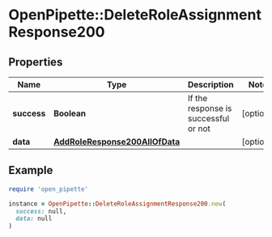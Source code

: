 # OpenPipette::DeleteRoleAssignmentResponse200

## Properties

| Name | Type | Description | Notes |
| ---- | ---- | ----------- | ----- |
| **success** | **Boolean** | If the response is successful or not | [optional] |
| **data** | [**AddRoleResponse200AllOfData**](AddRoleResponse200AllOfData.md) |  | [optional] |

## Example

```ruby
require 'open_pipette'

instance = OpenPipette::DeleteRoleAssignmentResponse200.new(
  success: null,
  data: null
)
```

